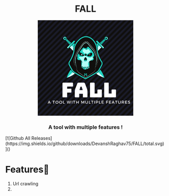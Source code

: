 <h1 align="center">FALL</h1>
<p align="center"><img src="https://github.com/DevanshRaghav75/FALL/blob/main/FALL%20logo.png"  width="300" height="300" />
<h3 align="center">A tool with multiple features !</h3>
[![Github All Releases](https://img.shields.io/github/downloads/DevanshRaghav75/FALL/total.svg)]()


# Features🍳

1. Url crawling
2. 

